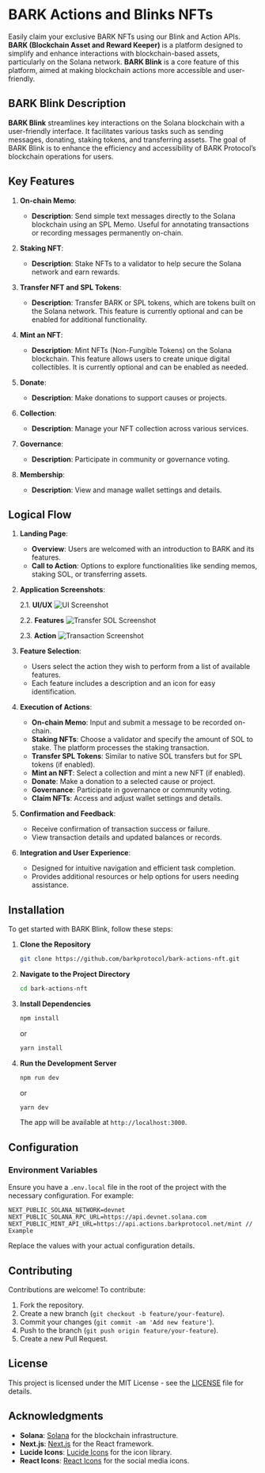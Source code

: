 # BARK Actions and Blinks NFTs

Easily claim your exclusive BARK NFTs using our Blink and Action APIs. **BARK (Blockchain Asset and Reward Keeper)** is a platform designed to simplify and enhance interactions with blockchain-based assets, particularly on the Solana network. **BARK Blink** is a core feature of this platform, aimed at making blockchain actions more accessible and user-friendly.

## BARK Blink Description

**BARK Blink** streamlines key interactions on the Solana blockchain with a user-friendly interface. It facilitates various tasks such as sending messages, donating, staking tokens, and transferring assets. The goal of BARK Blink is to enhance the efficiency and accessibility of BARK Protocol’s blockchain operations for users.

## Key Features

1. **On-chain Memo**:
   - **Description**: Send simple text messages directly to the Solana blockchain using an SPL Memo. Useful for annotating transactions or recording messages permanently on-chain.

2. **Staking NFT**:
   - **Description**: Stake NFTs to a validator to help secure the Solana network and earn rewards.

3. **Transfer NFT and SPL Tokens**:
   - **Description**: Transfer BARK or SPL tokens, which are tokens built on the Solana network. This feature is currently optional and can be enabled for additional functionality.

4. **Mint an NFT**:
   - **Description**: Mint NFTs (Non-Fungible Tokens) on the Solana blockchain. This feature allows users to create unique digital collectibles. It is currently optional and can be enabled as needed.

5. **Donate**:
   - **Description**: Make donations to support causes or projects.

6. **Collection**:
   - **Description**: Manage your NFT collection across various services.

7. **Governance**:
   - **Description**: Participate in community or governance voting.

8. **Membership**:
   - **Description**: View and manage wallet settings and details.

## Logical Flow

1. **Landing Page**:
   - **Overview**: Users are welcomed with an introduction to BARK and its features.
   - **Call to Action**: Options to explore functionalities like sending memos, staking SOL, or transferring assets.

2. **Application Screenshots**:

   2.1. **UI/UX**
   ![UI Screenshot](.github/assets/screenshot.png)

   2.2. **Features**
   ![Transfer SOL Screenshot](.github/assets/features.png)

   2.3. **Action**
   ![Transaction Screenshot](.github/assets/transfer-sol.png)

3. **Feature Selection**:
   - Users select the action they wish to perform from a list of available features.
   - Each feature includes a description and an icon for easy identification.

4. **Execution of Actions**:
   - **On-chain Memo**: Input and submit a message to be recorded on-chain.
   - **Staking NFTs**: Choose a validator and specify the amount of SOL to stake. The platform processes the staking transaction.
   - **Transfer SPL Tokens**: Similar to native SOL transfers but for SPL tokens (if enabled).
   - **Mint an NFT**: Select a collection and mint a new NFT (if enabled).
   - **Donate**: Make a donation to a selected cause or project.
   - **Governance**: Participate in governance or community voting.
   - **Claim NFTs**: Access and adjust wallet settings and details.

5. **Confirmation and Feedback**:
   - Receive confirmation of transaction success or failure.
   - View transaction details and updated balances or records.

6. **Integration and User Experience**:
   - Designed for intuitive navigation and efficient task completion.
   - Provides additional resources or help options for users needing assistance.

## Installation

To get started with BARK Blink, follow these steps:

1. **Clone the Repository**

   ```bash
   git clone https://github.com/barkprotocol/bark-actions-nft.git
   ```

2. **Navigate to the Project Directory**

   ```bash
   cd bark-actions-nft
   ```

3. **Install Dependencies**

   ```bash
   npm install
   ```

   or

   ```bash
   yarn install
   ```

4. **Run the Development Server**

   ```bash
   npm run dev
   ```

   or

   ```bash
   yarn dev
   ```

   The app will be available at `http://localhost:3000`.

## Configuration

### Environment Variables

Ensure you have a `.env.local` file in the root of the project with the necessary configuration. For example:

```env
NEXT_PUBLIC_SOLANA_NETWORK=devnet
NEXT_PUBLIC_SOLANA_RPC_URL=https://api.devnet.solana.com
NEXT_PUBLIC_MINT_API_URL=https://api.actions.barkprotocol.net/mint // Example
```

Replace the values with your actual configuration details.

## Contributing

Contributions are welcome! To contribute:

1. Fork the repository.
2. Create a new branch (`git checkout -b feature/your-feature`).
3. Commit your changes (`git commit -am 'Add new feature'`).
4. Push to the branch (`git push origin feature/your-feature`).
5. Create a new Pull Request.

## License

This project is licensed under the MIT License - see the [LICENSE](LICENSE) file for details.

## Acknowledgments

- **Solana**: [Solana](https://solana.com) for the blockchain infrastructure.
- **Next.js**: [Next.js](https://nextjs.org) for the React framework.
- **Lucide Icons**: [Lucide Icons](https://lucide.dev) for the icon library.
- **React Icons**: [React Icons](https://react-icons.github.io/react-icons) for the social media icons.
